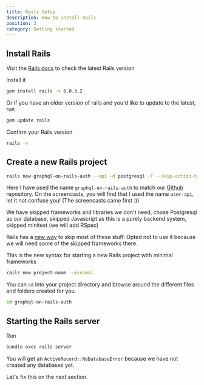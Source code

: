 ```yaml
---
title: Rails Setup
description: How to install Rails
position: 3
category: Getting started
---
```


## Install Rails

Visit the [Rails docs](https://rubyonrails.org/) to check the latest Rails version

Install it

```bash
gem install rails -v 6.0.3.2
```

Or if you have an older version of rails and you'd like to update to the latest, run

```bash
gem update rails
```

Confirm your Rails version

```bash
rails -v
```

## Create a new Rails project

```bash
rails new graphql-on-rails-auth --api -d postgresql -T --skip-action-text --skip-spring --skip-turbolinks --skip-javascript --skip-webpack-install
```

<alert>

Here I have used the name `graphql-on-rails-auth` to match our [Github](https://github.com/kaka-ruto/graphql-on-rails-auth.git) repository. On the screencasts, you will find that I used the name `user-api`, let it not confuse you! (The screencasts came first :))

</alert>

We have skipped frameworks and libraries we don't need, chose Postgresql as our database, skipped Javascript as this is a purely backend system, skipped minitest (we will add RSpec)

Rails has a [new way](https://github.com/rails/rails/pull/39282) to skip most of these stuff. Opted not to use it because we will need some of the skipped frameworks there.

This is the new syntax for starting a new Rails project with minimal frameworks

```bash
rails new project-name --minimal
```

You can `cd` into your project directory and browse around the different files and folders created for you.

```bash
cd graphql-on-rails-auth
```

## Starting the Rails server

Run

```bash
bundle exec rails server
```

You will get an `ActiveRecord::NoDatabaseError` because we have not created any databases yet.

Let's fix this on the next section.
